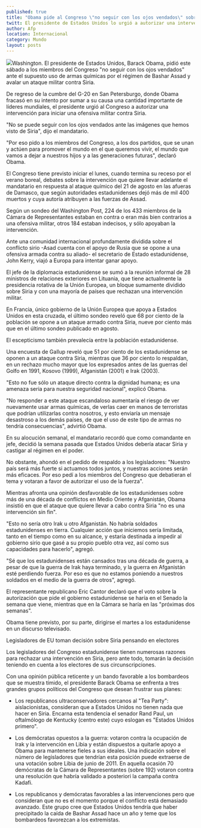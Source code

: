 ```yaml
---
published: true
title: "Obama pide al Congreso \"no seguir con los ojos vendados\" sobre situación en Siria"
twitt: El presidente de Estados Unidos lo urgió a autorizar una intervención militar
author: Afp
location: Internacional
category: Mundo
layout: posts
---
```


![](http://i.imgur.com/OUqGwhSm.jpg)Washington. El presidente de Estados Unidos, Barack Obama, pidió este sábado a los miembros del Congreso "no seguir con los ojos vendados" ante el supuesto uso de armas químicas por el régimen de Bashar Assad y avalar un ataque militar contra Siria.

De regreso de la cumbre del G-20 en San Petersburgo, donde Obama fracasó en su intento por sumar a su causa una cantidad importante de líderes mundiales, el presidente urgió al Congreso a autorizar una intervención para iniciar una ofensiva militar contra Siria.

"No se puede seguir con los ojos vendados ante las imágenes que hemos visto de Siria", dijo el mandatario.

"Por eso pido a los miembros del Congreso, a los dos partidos, que se unan y actúen para promover el mundo en el que queremos vivir, el mundo que vamos a dejar a nuestros hijos y a las generaciones futuras", declaró Obama.

El Congreso tiene previsto iniciar el lunes, cuando termina su receso por el verano boreal, debates sobre la intervención que quiere llevar adelante el mandatario en respuesta al ataque químico del 21 de agosto en las afueras de Damasco, que según autoridades estadunidenses dejó más de mil 400 muertos y cuya autoría atribuyen a las fuerzas de Assad.

Según un sondeo del Washington Post, 224 de los 433 miembros de la Cámara de Representantes estaban en contra o eran más bien contrarios a una ofensiva militar, otros 184 estaban indecisos, y sólo apoyaban la intervención.

Ante una comunidad internacional profundamente dividida sobre el conflicto sirio -Asad cuenta con el apoyo de Rusia que se opone a una ofensiva armada contra su aliado- el secretario de Estado estadunidense, John Kerry, viajó a Europa para intentar ganar apoyo.

El jefe de la diplomacia estadunidense se sumó a la reunión informal de 28 ministros de relaciones exteriores en Lituania, que tiene actualmente la presidencia rotativa de la Unión Europea, un bloque sumamente dividido sobre Siria y con una mayoría de países que rechazan una intervención militar.

En Francia, único gobierno de la Unión Europea que apoya a Estados Unidos en esta cruzada, el último sondeo reveló que 68 por ciento de la población se opone a un ataque armado contra Siria, nueve por ciento más que en el último sondeo publicado en agosto.

El escepticismo también prevalecía entre la población estadunidense.

Una encuesta de Gallup reveló que 51 por ciento de los estadunidense se oponen a un ataque contra Siria, mientras que 36 por ciento lo respaldan, en un rechazo mucho mayor que los expresados antes de las guerras del Golfo en 1991, Kosovo (1999), Afganistán (2001) e Irak (2003).

"Esto no fue sólo un ataque directo contra la dignidad humana; es una amenaza seria para nuestra seguridad nacional", explicó Obama.

"No responder a este ataque escandaloso aumentaría el riesgo de ver nuevamente usar armas químicas, de verlas caer en manos de terroristas que podrían utilizarlas contra nosotros, y esto enviaría un mensaje desastroso a los demás países, de que el uso de este tipo de armas no tendría consecuencias", advirtió Obama.

En su alocución semanal, el mandatario recordó que como comandante en jefe, decidió la semana pasada que Estados Unidos debería atacar Siria y castigar al régimen en el poder.

No obstante, ahondó en el pedido de respaldo a los legisladores: "Nuestro país será más fuerte si actuamos todos juntos, y nuestras acciones serán más eficaces. Por eso pedí a los miembros del Congreso que debatieran el tema y votaran a favor de autorizar el uso de la fuerza".

Mientras afronta una opinión desfavorable de los estadunidenses sobre más de una década de conflictos en Medio Oriente y Afganistán, Obama insistió en que el ataque que quiere llevar a cabo contra Siria "no es una intervención sin fin".

"Esto no sería otro Irak u otro Afganistán. No habría soldados estadunidenses en tierra. Cualquier acción que iniciemos sería limitada, tanto en el tiempo como en su alcance, y estaría destinada a impedir al gobierno sirio que gasé a su propio pueblo otra vez, así como sus capacidades para hacerlo", agregó.

"Sé que los estadunidenses están cansados tras una década de guerra, a pesar de que la guerra de Irak haya terminado, y la guerra en Afganistán esté perdiendo fuerza. Por eso es que no estamos poniendo a nuestros soldados en el medio de la guerra de otros", agregó.

El representante republicano Eric Cantor declaró que el voto sobre la autorización que pide el gobierno estadunidense se haría en el Senado la semana que viene, mientras que en la Cámara se haría en las "próximas dos semanas".

Obama tiene previsto, por su parte, dirigirse el martes a los estadunidense en un discurso televisado.

Legisladores de EU toman decisión sobre Siria pensando en electores

Los legisladores del Congreso estadunidense tienen numerosas razones para rechazar una intervención en Siria, pero ante todo, tomarán la decisión teniendo en cuenta a los electores de sus circunscripciones.

Con una opinión pública reticente y un bando favorable a los bombardeos que se muestra tímido, el presidente Barack Obama se enfrenta a tres grandes grupos políticos del Congreso que desean frustrar sus planes:

- Los republicanos ultraconservadores cercanos al "Tea Party": aislacionistas, consideran que a Estados Unidos no tienen nada que hacer en Siria. Encarna esta tendencia el senador Rand Paul, un oftalmólogo de Kentucky (centro este) cuyo eslogan es "Estados Unidos primero".

- Los demócratas opuestos a la guerra: votaron contra la ocupación de Irak y la intervención en Libia y están dispuestos a quitarle apoyo a Obama para mantenerse fieles a sus ideales. Una indicación sobre el número de legisladores que tendrían esta posición puede extraerse de una votación sobre Libia de junio de 2011. En aquella ocasión 70 demócratas de la Cámara de Representantes (sobre 192) votaron contra una resolución que habría validado a posteriori la campaña contra Kadafi.

- Los republicanos y demócratas favorables a las intervenciones pero que consideran que no es el momento porque el conflicto está demasiado avanzado. Este grupo cree que Estados Unidos tendría que haber precipitado la caída de Bashar Assad hace un año y teme que los bombardeos favorezcan a los extremistas.
